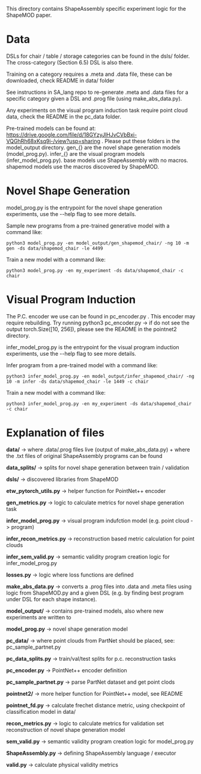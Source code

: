 This directory contains ShapeAssembly specific experiment logic for the ShapeMOD paper.

# Data

DSLs for chair / table / storage categories can be found in the dsls/ folder. The cross-category (Section 6.5) DSL is also there.

Training on a category requires a .meta and .data file, these  can be downloaded, check README in data/ folder

See instructions in SA_lang repo to re-generate .meta and .data files for a specific category given a DSL and .prog file (using make_abs_data.py).

Any experiments on the visual program induction task require point cloud data, check the README in the pc_data folder.

Pre-trained models can be found at: https://drive.google.com/file/d/18GYzyJlHJvCVbBxi-VQGhRh68xKsq9i-/view?usp=sharing . Please put these folders in the model_output directory. gen_{} are the novel shape generation models (model_prog.py). infer_{} are the visual program models (infer_model_prog.py). base models use ShapeAssembly with no macros. shapemod models use the macros discovered by ShapeMOD. 

# Novel Shape Generation

model_prog.py is the entrypoint for the novel shape generation experiments, use the --help flag to see more details.

Sample new programs from a pre-trained generative model with a command like:

```
python3 model_prog.py -en model_output/gen_shapemod_chair/ -ng 10 -m gen -ds data/shapemod_chair -le 4499
```

Train a new model with a command like:
```
python3 model_prog.py -en my_experiment -ds data/shapemod_chair -c chair
```

# Visual Program Induction

The P.C. encoder we use can be found in pc_encoder.py . This encoder may require rebuilding. Try running python3 pc_encoder.py -> if do not see the output torch.Size([10, 256]), please see the README in the pointnet2 directory.

infer_model_prog.py is the entrypoint for the visual program induction experiments, use the --help flag to see more details.

Infer program from a pre-trained model with a command like:

```
python3 infer_model_prog.py -en model_output/infer_shapemod_chair/ -ng 10 -m infer -ds data/shapemod_chair -le 1449 -c chair
```

Train a new model with a command like:

```
python3 infer_model_prog.py -en my_experiment -ds data/shapemod_chair -c chair
```

# Explanation of files

**data/** -> where .data/.prog files live (output of make_abs_data.py) + where the .txt files of original ShapeAssembly programs can be found

**data_splits/** -> splits for novel shape generation between train / validation

**dsls/** -> discovered libraries from ShapeMOD

**etw_pytorch_utils.py** -> helper function for PointNet++ encoder

**gen_metrics.py** -> logic to calculate metrics for novel shape generation task

**infer_model_prog.py** -> visual program indufction model (e.g. point cloud -> program)

**infer_recon_metrics.py** -> reconstruction based metric calculation for point clouds

**infer_sem_valid.py** -> semantic validity program creation logic for infer_model_prog.py

**losses.py** -> logic where loss functions are defined

**make_abs_data.py** -> converts a .prog files into .data and .meta files using logic from ShapeMOD.py and a given DSL (e.g. by finding best program under DSL for each shape instance).

**model_output/** -> contains pre-trained models, also where new experiments are written to

**model_prog.py** -> novel shape generation model

**pc_data/** -> where point clouds from PartNet should be placed, see: pc_sample_partnet.py

**pc_data_splits.py** -> train/val/test splits for p.c. reconstruction tasks

**pc_encoder.py** -> PointNet++ encoder definition

**pc_sample_partnet.py** -> parse PartNet dataset and get point clods

**pointnet2/** -> more helper function for PointNet++ model, see README

**pointnet_fd.py** -> calculate frechet distance metric, using checkpoint of classification model in data/

**recon_metrics.py** -> logic to calculate metrics for validation set reconstruction of novel shape generation model

**sem_valid.py** -> semantic validity program creation logic for model_prog.py

**ShapeAssembly.py** -> defining ShapeAssembly language / executor

**valid.py** -> calculate physical validity metrics